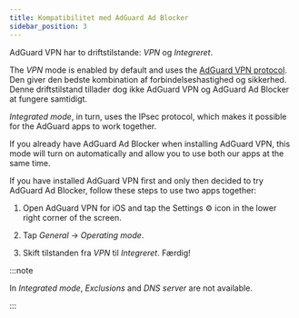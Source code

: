 ```yaml
---
title: Kompatibilitet med AdGuard Ad Blocker
sidebar_position: 3
---
```


AdGuard VPN har to driftstilstande: *VPN* og *Integreret*.

The *VPN* mode is enabled by default and uses the [AdGuard VPN protocol](/general/adguard-vpn-protocol). Den giver den bedste kombination af forbindelseshastighed og sikkerhed. Denne driftstilstand tillader dog ikke AdGuard VPN og AdGuard Ad Blocker at fungere samtidigt.

*Integrated mode*, in turn, uses the IPsec protocol, which makes it possible for the AdGuard apps to work together.

If you already have AdGuard Ad Blocker when installing AdGuard VPN, this mode will turn on automatically and allow you to use both our apps at the same time.

If you have installed AdGuard VPN first and only then decided to try AdGuard Ad Blocker, follow these steps to use two apps together:

1. Open AdGuard VPN for iOS and tap the Settings ⚙ icon in the lower right corner of the screen.

2. Tap *General* → *Operating mode*.

3. Skift tilstanden fra *VPN* til *Integreret*. Færdig!

:::note

In *Integrated mode*, *Exclusions* and *DNS server* are not available.

:::
